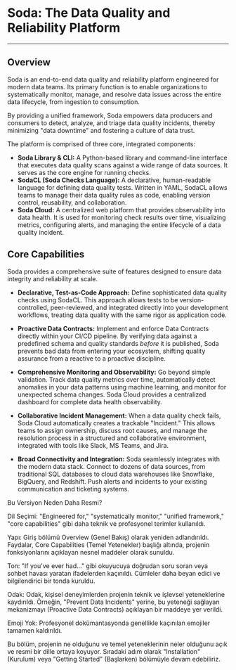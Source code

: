 # Soda: The Data Quality and Reliability Platform

---

## Overview

Soda is an end-to-end data quality and reliability platform engineered for modern data teams. Its primary function is to enable organizations to systematically monitor, manage, and resolve data issues across the entire data lifecycle, from ingestion to consumption.

By providing a unified framework, Soda empowers data producers and consumers to detect, analyze, and triage data quality incidents, thereby minimizing "data downtime" and fostering a culture of data trust.

The platform is comprised of three core, integrated components:

*   **Soda Library & CLI:** A Python-based library and command-line interface that executes data quality scans against a wide range of data sources. It serves as the core engine for running checks.
*   **SodaCL (Soda Checks Language):** A declarative, human-readable language for defining data quality tests. Written in YAML, SodaCL allows teams to manage their data quality rules as code, enabling version control, reusability, and collaboration.
*   **Soda Cloud:** A centralized web platform that provides observability into data health. It is used for monitoring check results over time, visualizing metrics, configuring alerts, and managing the entire lifecycle of a data quality incident.

## Core Capabilities

Soda provides a comprehensive suite of features designed to ensure data integrity and reliability at scale.

*   **Declarative, Test-as-Code Approach:** Define sophisticated data quality checks using SodaCL. This approach allows tests to be version-controlled, peer-reviewed, and integrated directly into your development workflows, treating data quality with the same rigor as application code.

*   **Proactive Data Contracts:** Implement and enforce Data Contracts directly within your CI/CD pipeline. By verifying data against a predefined schema and quality standards *before* it is published, Soda prevents bad data from entering your ecosystem, shifting quality assurance from a reactive to a proactive discipline.

*   **Comprehensive Monitoring and Observability:** Go beyond simple validation. Track data quality metrics over time, automatically detect anomalies in your data patterns using machine learning, and monitor for unexpected schema changes. Soda Cloud provides a centralized dashboard for complete data health observability.

*   **Collaborative Incident Management:** When a data quality check fails, Soda Cloud automatically creates a trackable "Incident." This allows teams to assign ownership, discuss root causes, and manage the resolution process in a structured and collaborative environment, integrated with tools like Slack, MS Teams, and Jira.

*   **Broad Connectivity and Integration:** Soda seamlessly integrates with the modern data stack. Connect to dozens of data sources, from traditional SQL databases to cloud data warehouses like Snowflake, BigQuery, and Redshift. Push alerts and incidents to your existing communication and ticketing systems.

Bu Versiyon Neden Daha Resmi?

Dil Seçimi: "Engineered for," "systematically monitor," "unified framework," "core capabilities" gibi daha teknik ve profesyonel terimler kullanıldı.

Yapı: Giriş bölümü Overview (Genel Bakış) olarak yeniden adlandırıldı. Faydalar, Core Capabilities (Temel Yetenekler) başlığı altında, projenin fonksiyonlarını açıklayan nesnel maddeler olarak sunuldu.

Ton: "If you've ever had..." gibi okuyucuya doğrudan soru soran veya sohbet havası yaratan ifadelerden kaçınıldı. Cümleler daha beyan edici ve bilgilendirici bir tonda kuruldu.

Odak: Odak, kişisel deneyimlerden projenin teknik ve işlevsel yeteneklerine kaydırıldı. Örneğin, "Prevent Data Incidents" yerine, bu yeteneği sağlayan mekanizmayı (Proactive Data Contracts) açıklayan bir maddeye yer verildi.

Emoji Yok: Profesyonel dokümantasyonda genellikle kaçınılan emojiler tamamen kaldırıldı.

Bu bölüm, projenin ne olduğunu ve temel yeteneklerinin neler olduğunu açık ve resmi bir dille ortaya koyuyor. Sıradaki adım olarak "Installation" (Kurulum) veya "Getting Started" (Başlarken) bölümüyle devam edebiliriz.
